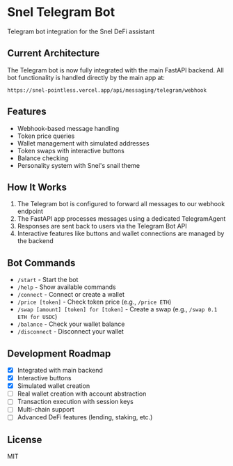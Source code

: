 # Snel Telegram Bot

Telegram bot integration for the Snel DeFi assistant

## Current Architecture

The Telegram bot is now fully integrated with the main FastAPI backend. All bot functionality is handled directly by the main app at:

```
https://snel-pointless.vercel.app/api/messaging/telegram/webhook
```

## Features

- Webhook-based message handling
- Token price queries
- Wallet management with simulated addresses
- Token swaps with interactive buttons
- Balance checking
- Personality system with Snel's snail theme

## How It Works

1. The Telegram bot is configured to forward all messages to our webhook endpoint
2. The FastAPI app processes messages using a dedicated TelegramAgent
3. Responses are sent back to users via the Telegram Bot API
4. Interactive features like buttons and wallet connections are managed by the backend

## Bot Commands

- `/start` - Start the bot
- `/help` - Show available commands
- `/connect` - Connect or create a wallet
- `/price [token]` - Check token price (e.g., `/price ETH`)
- `/swap [amount] [token] for [token]` - Create a swap (e.g., `/swap 0.1 ETH for USDC`)
- `/balance` - Check your wallet balance
- `/disconnect` - Disconnect your wallet

## Development Roadmap

- [x] Integrated with main backend
- [x] Interactive buttons
- [x] Simulated wallet creation
- [ ] Real wallet creation with account abstraction
- [ ] Transaction execution with session keys
- [ ] Multi-chain support
- [ ] Advanced DeFi features (lending, staking, etc.)

## License

MIT
